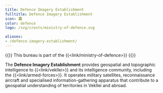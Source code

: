 ```yaml
---
title: Defence Imagery Establishment
fulltitle: Defence Imagery Establishment
icon: 🏛️
color: defence
logo: /svg/crests/ministry-of-defence.svg

aliases:
- /defence-imagery-establishment/
---
```

{{<note series>}}
 This bureau is part of the {{<link/ministry-of-defence>}}
{{</note>}}

The <span class="fi fi-min-defence fis"></span> **Defence Imagery Establishment** provides geospatial and topographic intelligence to {{<link/vekllei>}} and its intelligence community, including the {{<link/armed-forces>}}. It operates military satellites, reconnaissance aircraft and specialised information-gathering apparatus that contribute to a geospatial understanding of territories in Vekllei and abroad.